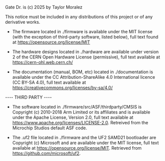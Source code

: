 Gate Dr. is (c) 2025 by Taylor Moralez

This notice must be included in any distributions of this project or of any derivative works.

- The firmware located in ./firmware is available under the MIT license (with the exception of third-party software, listed below), full text found at https://opensource.org/license/MIT

- The hardware designs located in ./hardware are available under version 2 of the CERN Open Hardware License (permissive), full text available at https://cern-ohl.web.cern.ch/

- The documentation (manual, BOM, etc) located in ./documentation is available under the CC Attribution-ShareAlike 4.0 International licence (CC BY-SA 4.0), full text available at https://creativecommons.org/licenses/by-sa/4.0/

---- THIRD PARTY ----

- The software located in ./firmware/src/ASF/thirdparty/CMSIS is Copyright (c) 2010-2018 Arm Limited or its affiliates and is available under the Apache License, Version 2.0, full text available at https://www.apache.org/licenses/LICENSE-2.0. Retreived from the Microchip Studios default ASF code.

- The .uf2 file located in ./firmware and the UF2 SAMD21 bootloader are Copyright (c) Microsoft and are available under the MIT license, full text available at https://opensource.org/license/MIT. Retrieved from https://github.com/microsoft/uf2. 